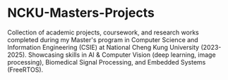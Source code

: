 # NCKU-Masters-Projects
Collection of academic projects, coursework, and research works completed during my Master's program in Computer Science and Information Engineering (CSIE) at National Cheng Kung University (2023-2025). Showcasing skills in AI &amp; Computer Vision (deep learning, image processing), Biomedical Signal Processing, and Embedded Systems (FreeRTOS).
